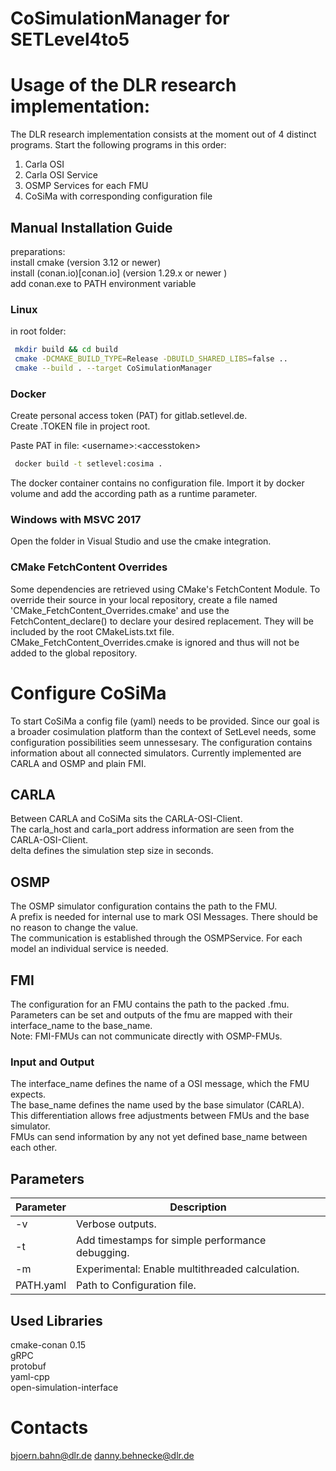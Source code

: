 # CoSimulationManager for SETLevel4to5

# Usage of the DLR research implementation:
The DLR research implementation consists at the moment out of 4 distinct programs. Start the following programs in this order:

1. Carla OSI
2. Carla OSI Service
3. OSMP Services for each FMU
4. CoSiMa with corresponding configuration file

## Manual Installation Guide

preparations:\
install cmake (version 3.12 or newer)\
install (conan.io)[conan.io] (version 1.29.x or newer )\
add conan.exe to PATH environment variable

### Linux

in root folder:
```sh
 mkdir build && cd build
 cmake -DCMAKE_BUILD_TYPE=Release -DBUILD_SHARED_LIBS=false ..
 cmake --build . --target CoSimulationManager
```

### Docker
Create personal access token (PAT) for gitlab.setlevel.de.\
Create .TOKEN file in project root.

Paste PAT in file: \<username\>:\<accesstoken\>
```sh
 docker build -t setlevel:cosima .
```

The docker container contains no configuration file. Import it by docker volume and add the according path as a runtime parameter.

### Windows with MSVC 2017
Open the folder in Visual Studio and use the cmake integration.


### CMake FetchContent Overrides
Some dependencies are retrieved using CMake's FetchContent Module. To override their source in your local repository, create a file named 'CMake_FetchContent_Overrides.cmake' and use the FetchContent_declare() to declare your desired replacement. They will be included by the root CMakeLists.txt file. CMake_FetchContent_Overrides.cmake is ignored and thus will not be added to the global repository. 

# Configure CoSiMa
To start CoSiMa a config file (yaml) needs to be provided. Since our goal is a broader cosimulation platform than the context of SetLevel needs, some configuration possibilities seem unnessesary.
The configuration contains information about all connected simulators.
Currently implemented are CARLA and OSMP and plain FMI.

## CARLA
Between CARLA and CoSiMa sits the CARLA-OSI-Client.\
The carla_host and carla_port address information are seen from the CARLA-OSI-Client.\
delta defines the simulation step size in seconds.

## OSMP
The OSMP simulator configuration contains the path to the FMU.\
A prefix is needed for internal use to mark OSI Messages. There should be no reason to change the value.\
The communication is established through the OSMPService. For each model an individual service is needed.

## FMI
The configuration for an FMU contains the path to the packed .fmu.\
Parameters can be set and outputs of the fmu are mapped with their interface_name to the base_name.\
Note: FMI-FMUs can not communicate directly with OSMP-FMUs.

### Input and Output
The interface_name defines the name of a OSI message, which the FMU expects.\
The base_name defines the name used by the base simulator (CARLA).\
This differentiation allows free adjustments between FMUs and the base simulator.\
FMUs can send information by any not yet defined base_name between each other.

## Parameters
| Parameter | Description |
| ------ | ------ |
| -v | Verbose outputs. |
| -t | Add timestamps for simple performance debugging. |
| -m | Experimental: Enable multithreaded calculation. |
| PATH.yaml | Path to Configuration file. |

## Used Libraries

cmake-conan 0.15\
gRPC\
protobuf\
yaml-cpp\
open-simulation-interface

# Contacts

bjoern.bahn@dlr.de
danny.behnecke@dlr.de
